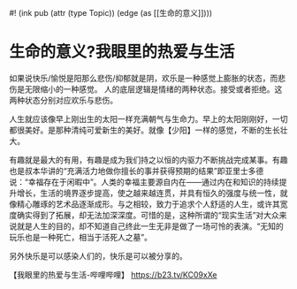 #! (ink pub (attr (type Topic)) (edge (as [[生命的意义]])))

# 生命的意义?我眼里的热爱与生活

如果说快乐/愉悦是阳那么悲伤/抑郁就是阴，欢乐是一种感觉上膨胀的状态，而悲伤是无限缩小的一种感觉。
人的底层逻辑是情绪的两种状态。接受或者拒绝。这两种状态分别对应欢乐与悲伤。


人生就应该像早上刚出生的太阳一样充满朝气与生命力。早上的太阳刚刚好，一切都很美好。是那种清纯可爱新生的美好。就像【少阳】一样的感觉，不断的生长壮大。


有趣就是最大的有用，有趣是成为我们持之以恒的内驱力不断挑战完成某事。有趣也是叔本华讲的“充满活力地做你擅长的事并获得预期的结果”即亚里士多德说：“幸福存在于闲暇中”。人类的幸福主要源自内在——通过内在和知识的持续提升增长，生活的境界逐步提高，使之越来越连贯，并具有恒久的强度与统一性，就像精心雕琢的艺术品逐渐成形。与之相较，致力于追求个人舒适的人生，或许其宽度确实得到了拓展，却无法加深深度。可惜的是，这种所谓的“现实生活”对大众来说就是人生的目的，却不知道自己终此一生无非是做了一场可怜的表演。“无知的玩乐也是一种死亡，相当于活死人之墓”。


另外快乐是可以感染人们的，快乐是可以被分享的。

【我眼里的热爱与生活-哔哩哔哩】 https://b23.tv/KC09xXe
